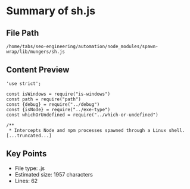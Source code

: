 # Summary of sh.js
  
## File Path
`/home/tabs/seo-engineering/automation/node_modules/spawn-wrap/lib/mungers/sh.js`

## Content Preview
```
'use strict';

const isWindows = require("is-windows")
const path = require("path")
const {debug} = require("../debug")
const {isNode} = require("../exe-type")
const whichOrUndefined = require("../which-or-undefined")

/**
 * Intercepts Node and npm processes spawned through a Linux shell.
[...truncated...]
```

## Key Points
- File type: .js
- Estimated size: 1957 characters
- Lines: 62
